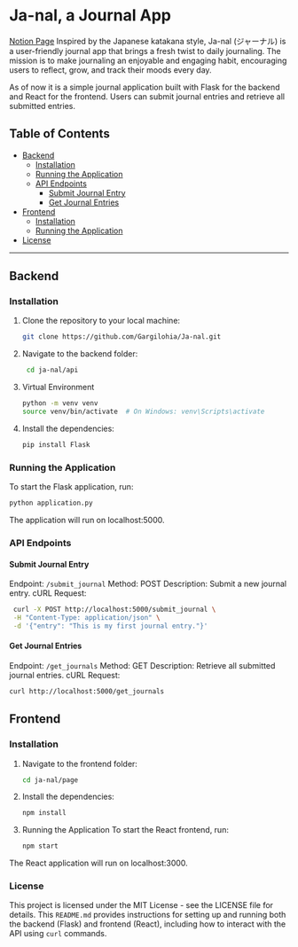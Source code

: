 # Ja-nal, a Journal App

[Notion Page](https://www.notion.so/Ja-nal-Your-Daily-Journaling-Companion-128c90ab50dd80858f31f854d789f23b)
Inspired by the Japanese katakana style, Ja-nal (ジャーナル) is a user-friendly journal app that brings a fresh twist to daily journaling. 
The mission is to make journaling an enjoyable and engaging habit, encouraging users to reflect, grow, and track their moods every day.

As of now it is a simple journal application built with Flask for the backend and React for the frontend. Users can submit journal entries and retrieve all submitted entries.

## Table of Contents

- [Backend](#backend)
  - [Installation](#installation)
  - [Running the Application](#running-the-application)
  - [API Endpoints](#api-endpoints)
    - [Submit Journal Entry](#submit-journal-entry)
    - [Get Journal Entries](#get-journal-entries)
- [Frontend](#frontend)
  - [Installation](#installation)
  - [Running the Application](#running-the-application)
- [License](#license)

---

## Backend

### Installation

1. Clone the repository to your local machine:

   ```bash
   git clone https://github.com/Gargilohia/Ja-nal.git
   ```
   
2. Navigate to the backend folder:

   ```bash
    cd ja-nal/api
    ```

3. Virtual Environment

   ```bash
   python -m venv venv
   source venv/bin/activate  # On Windows: venv\Scripts\activate
   ```

4. Install the dependencies:

   ```bash
   pip install Flask
   ```
   
### Running the Application
To start the Flask application, run:

   ```bash
   python application.py
   ```

The application will run on localhost:5000.

### API Endpoints

#### Submit Journal Entry
Endpoint: `/submit_journal`
Method: POST
Description: Submit a new journal entry.
cURL Request:

   ```bash
    curl -X POST http://localhost:5000/submit_journal \
    -H "Content-Type: application/json" \
    -d '{"entry": "This is my first journal entry."}'
   ```

#### Get Journal Entries
Endpoint: `/get_journals`
Method: GET
Description: Retrieve all submitted journal entries.
cURL Request:
   ```bash
  curl http://localhost:5000/get_journals
  ```

## Frontend

### Installation

1. Navigate to the frontend folder:

   ```bash
   cd ja-nal/page
   ```

2. Install the dependencies:

   ```bash
   npm install
   ```
   
3. Running the Application
To start the React frontend, run:

   ```bash
   npm start
   ```
The React application will run on localhost:3000.

### License
This project is licensed under the MIT License - see the LICENSE file for details.
This `README.md` provides instructions for setting up and running both the backend (Flask) and frontend (React), including how to interact with the API using `curl` commands.
